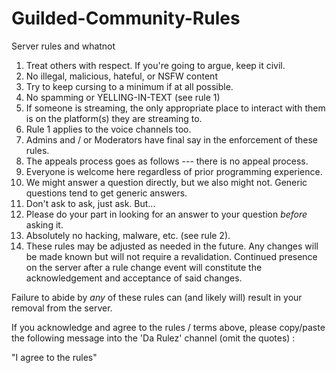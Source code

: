 # Guilded-Community-Rules
Server rules and whatnot
1. Treat others with respect. If you're going to argue, keep it civil.
2. No illegal, malicious, hateful, or NSFW content
3. Try to keep cursing to a minimum if at all possible.
4. No spamming or YELLING-IN-TEXT (see rule 1)
5. If someone is streaming, the only appropriate place to interact with them is on the platform(s) they are streaming to.
6. Rule 1 applies to the voice channels too.
7. Admins and / or Moderators have final say in the enforcement of these rules.
8. The appeals process goes as follows --- there is no appeal process.
9. Everyone is welcome here regardless of prior programming experience.
10. We might answer a question directly, but we also might not. Generic questions tend to get generic answers.
11. Don't ask to ask, just ask. But...
12. Please do your part in looking for an answer to your question *before* asking it.
13. Absolutely no hacking, malware, etc. (see rule 2).
14. These rules may be adjusted as needed in the future. Any changes will be made known but will not require a revalidation.
    Continued presence on the server after a rule change event will constitute the acknowledgement and acceptance of said changes.

Failure to abide by *any* of these rules can (and likely will) result in your removal from the server.

If you acknowledge and agree to the rules / terms above, please copy/paste the following message into the 'Da Rulez' channel (omit the quotes) :

"I agree to the rules"
